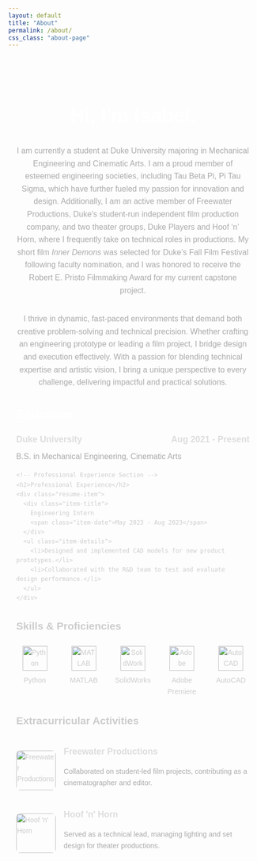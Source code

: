 ```yaml
---
layout: default
title: "About"
permalink: /about/
css_class: "about-page"
---
```


<div class="about-wrapper">
  <!-- About Section -->
  <div class="about-content">
    <h1>Hi, I'm Isabel.</h1>
    <p>
      I am currently a student at Duke University majoring in Mechanical Engineering and Cinematic Arts. 
      I am a proud member of esteemed engineering societies, including Tau Beta Pi, Pi Tau Sigma, which 
      have further fueled my passion for innovation and design. Additionally, I am an active member of 
      Freewater Productions, Duke’s student-run independent film production company, and two theater 
      groups, Duke Players and Hoof ‘n’ Horn, where I frequently take on technical roles in productions. 
      My short film <i>Inner Demons</i> was selected for Duke’s Fall Film Festival following faculty nomination, 
      and I was honored to receive the Robert E. Pristo Filmmaking Award for my current capstone project.
    </p>
    <p>
      I thrive in dynamic, fast-paced environments that demand both creative problem-solving and technical precision. 
      Whether crafting an engineering prototype or leading a film project, I bridge design and execution effectively. 
      With a passion for blending technical expertise and artistic vision, I bring a unique perspective to every challenge, 
      delivering impactful and practical solutions.
    </p>
  </div>

  <!-- Education Section -->
  <div class="resume-section">
    <h2>Education</h2>
    <div class="resume-item">
      <div class="item-title">
        Duke University
        <span class="item-date">Aug 2021 - Present</span>
      </div>
      <div class="item-subtitle">B.S. in Mechanical Engineering, Cinematic Arts</div>
    </div>

    <!-- Professional Experience Section -->
    <h2>Professional Experience</h2>
    <div class="resume-item">
      <div class="item-title">
        Engineering Intern
        <span class="item-date">May 2023 - Aug 2023</span>
      </div>
      <ul class="item-details">
        <li>Designed and implemented CAD models for new product prototypes.</li>
        <li>Collaborated with the R&D team to test and evaluate design performance.</li>
      </ul>
    </div>
  </div>

<!-- Skills Section -->
<h2>Skills & Proficiencies</h2>
<div class="skills-grid">
  <div class="skill-item">
    <img src="assets/images/python.png" alt="Python" />
    <span>Python</span>
  </div>
  <div class="skill-item">
    <img src="assets/images/matlab.png" alt="MATLAB" />
    <span>MATLAB</span>
  </div>
  <div class="skill-item">
    <img src="assets/images/solidworks.png" alt="SolidWorks" />
    <span>SolidWorks</span>
  </div>
  <div class="skill-item">
    <img src="assets/images/adobe.png" alt="Adobe Premiere" />
    <span>Adobe Premiere</span>
  </div>
  <div class="skill-item">
    <img src="assets/images/autocad.png" alt="AutoCAD" />
    <span>AutoCAD</span>
  </div>
</div>

  <!-- Extracurricular Section -->
  <h2>Extracurricular Activities</h2>
  <div class="extracurricular">
    <div class="activity-row">
      <img src="assets/images/freewater.png" alt="Freewater Productions" class="activity-image" />
      <div class="activity-details">
        <div class="activity-title">Freewater Productions</div>
        <p>Collaborated on student-led film projects, contributing as a cinematographer and editor.</p>
      </div>
    </div>
    <div class="activity-row">
      <img src="assets/images/hoofnhorn.png" alt="Hoof 'n' Horn" class="activity-image" />
      <div class="activity-details">
        <div class="activity-title">Hoof 'n' Horn</div>
        <p>Served as a technical lead, managing lighting and set design for theater productions.</p>
      </div>
    </div>
  </div>
</div>

<style>
/* General Styling */
.about-wrapper {
  max-width: 800px;
  margin: 0 auto;
  padding: 2rem 1rem;
  font-family: 'Poppins', sans-serif;
  line-height: 1.6;
  color: #ccc;
}

.about-content h1 {
  font-size: 2.5rem;
  color: white;
  text-align: center;
}

.about-content p {
  font-size: 1rem;
  color: #aaa;
  text-align: center;
  margin-bottom: 2rem;
}

/* Resume Section */
.resume-section {
  margin-top: 2rem;
}

.resume-section h2 {
  font-size: 1.5rem;
  color: white;
  margin-bottom: 1rem;
  text-align: left;
}

.resume-item {
  margin-bottom: 1rem;
}

.item-title {
  display: flex;
  justify-content: space-between;
  font-size: 1.1rem;
  color: #ddd;
  font-weight: 600;
}

.item-subtitle {
  font-size: 1rem;
  color: #aaa;
  margin-top: 0.5rem;
}

.item-details {
  margin-top: 0.5rem;
  padding-left: 1.2rem;
}

.item-details li {
  list-style-type: circle; /* Apply only circles */
  margin-left: 1rem; /* Align the circles */
  font-size: 0.9rem;
  color: #ccc;
  margin-bottom: 0.5rem;
}

/* Skills Section */
.skills-grid {
  display: grid;
  grid-template-columns: repeat(5, 1fr); /* Five icons per row */
  gap: 1.5rem; /* Add spacing between grid items */
  justify-items: center; /* Center-align each grid item */
  margin-top: 1.5rem;
}

.skill-item {
  text-align: center; /* Ensure text is centered under the icon */
  display: flex;
  flex-direction: column; /* Stack image and text vertically */
  align-items: center; /* Center-align items */
}

.skill-item img {
  width: 50px; /* Adjust image width */
  height: 50px; /* Adjust image height */
  margin-bottom: 0.5rem; /* Add space between icon and text */
}

.skill-item span {
  font-size: 0.9rem; /* Adjust font size */
  color: #ccc; /* Lighter color for text */
  text-align: center; /* Center-align the text */
}

/* Extracurricular Section */
.extracurricular {
  margin-top: 2rem;
}

.activity-row {
  display: flex;
  align-items: center;
  margin-bottom: 1.5rem;
}

.activity-image {
  width: 80px;
  height: 80px;
  margin-right: 1rem;
  border-radius: 8px;
}

.activity-details {
  flex: 1;
}

.activity-title {
  font-size: 1.1rem;
  color: #ddd;
  font-weight: 600;
}

.activity-details p {
  font-size: 0.9rem;
  color: #aaa;
}
</style>
